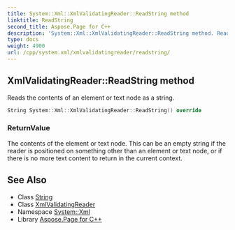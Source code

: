 ```yaml
---
title: System::Xml::XmlValidatingReader::ReadString method
linktitle: ReadString
second_title: Aspose.Page for C++
description: 'System::Xml::XmlValidatingReader::ReadString method. Reads the contents of an element or text node as a string in C++.'
type: docs
weight: 4900
url: /cpp/system.xml/xmlvalidatingreader/readstring/
---
```

## XmlValidatingReader::ReadString method


Reads the contents of an element or text node as a string.

```cpp
String System::Xml::XmlValidatingReader::ReadString() override
```


### ReturnValue

The contents of the element or text node. This can be an empty string if the reader is positioned on something other than an element or text node, or if there is no more text content to return in the current context.

## See Also

* Class [String](../../../system/string/)
* Class [XmlValidatingReader](../)
* Namespace [System::Xml](../../)
* Library [Aspose.Page for C++](../../../)
